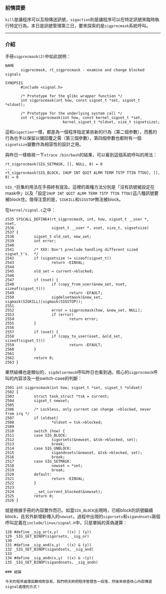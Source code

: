 ### 前情提要

`kill`是讓程序可以互相傳送訊號，`sigaction`則是讓程序可以在特定訊號來臨時執行特定行為。本日是訊號管理第三日，要來探索的是`sigprocmask`系統呼叫。

---
### 介紹

手冊`sigprocmask(2)`中如此說明：
```
NAME
       sigprocmask, rt_sigprocmask - examine and change blocked signals

SYNOPSIS
       #include <signal.h>

       /* Prototype for the glibc wrapper function */
       int sigprocmask(int how, const sigset_t *set, sigset_t *oldset);

       /* Prototype for the underlying system call */
       int rt_sigprocmask(int how, const kernel_sigset_t *set,
                          kernel_sigset_t *oldset, size_t sigsetsize);
```
這和`sigaction`一樣，都是為一個程序指定某些新的行為（第二個參數），而舊的行為也予以保留以備回覆之需（第三個參數），第四個參數也都附有一個`sigsetsize`變數作為相容性的設計之用。

與昨日一樣檢視一下`strace /bin/bash`的結果，可以看到這個系統呼叫的用法：
```
rt_sigprocmask(SIG_SETMASK, [], NULL, 8) = 0
...
rt_sigprocmask(SIG_BLOCK, [HUP INT QUIT ALRM TERM TSTP TTIN TTOU], [], 8) = 0
```
`SIG_*`巨集的用法在手冊終有提及。這裡的兩種方法分別是「沒有訊號被設定在mask中」以及「設定`[HUP INT QUIT ALRM TERM TSTP TTIN TTOU]`這八種訊號要被block住。值得注意的是，`SIGKILL`和`SIGSTOP`無法被block。

在`kernel/signal.c`之中：
```
2535 SYSCALL_DEFINE4(rt_sigprocmask, int, how, sigset_t __user *, nset,
2536                 sigset_t __user *, oset, size_t, sigsetsize)
2537 {                        
2538         sigset_t old_set, new_set;
2539         int error;       
2540                          
2541         /* XXX: Don't preclude handling different sized sigset_t's.  */
2542         if (sigsetsize != sizeof(sigset_t))
2543                 return -EINVAL;
2544                          
2545         old_set = current->blocked;
2546                          
2547         if (nset) {      
2548                 if (copy_from_user(&new_set, nset, sizeof(sigset_t)))
2549                         return -EFAULT;
2550                 sigdelsetmask(&new_set, sigmask(SIGKILL)|sigmask(SIGSTOP));
2551                          
2552                 error = sigprocmask(how, &new_set, NULL);                                                                       
2553                 if (error)
2554                         return error;
2555         }                
2556                          
2557         if (oset) {      
2558                 if (copy_to_user(oset, &old_set, sizeof(sigset_t)))
2559                         return -EFAULT;
2560         }                
2561                          
2562         return 0;        
2563 }                        
```
果然結構也是類似的，`sigdelsermask`呼叫昨日也看到過。核心的`sigprocmask`呼叫的內容涉及一些switch-case的判斷：
```
2501 int sigprocmask(int how, sigset_t *set, sigset_t *oldset)
2502 {      
2503         struct task_struct *tsk = current;
2504         sigset_t newset;
2505        
2506         /* Lockless, only current can change ->blocked, never from irq */
2507         if (oldset)
2508                 *oldset = tsk->blocked;
2509        
2510         switch (how) {
2511         case SIG_BLOCK:
2512                 sigorsets(&newset, &tsk->blocked, set);
2513                 break;
2514         case SIG_UNBLOCK:
2515                 sigandnsets(&newset, &tsk->blocked, set);
2516                 break;
2517         case SIG_SETMASK:
2518                 newset = *set;
2519                 break;
2520         default:
2521                 return -EINVAL;
2522         }
2523        
2524         __set_current_blocked(&newset);
2525         return 0;
2526 }
```
就是根據手冊的內容實作而已。如當`SIG_BLOCK`出現時，已經block的訊號繼續block，且另外新增新傳入的`newset`。過程中出現的`sigorsets`和`sigandnsets`兩個呼叫定義在`include/linux/signal.h`中，只是單純的真偽運算：
```
128 #define _sig_or(x,y)    ((x) | (y))
129 _SIG_SET_BINOP(sigorsets, _sig_or)                                                                                                       
130                 
131 #define _sig_and(x,y)   ((x) & (y))
132 _SIG_SET_BINOP(sigandsets, _sig_and)
133                 
134 #define _sig_andn(x,y)  ((x) & ~(y))
135 _SIG_SET_BINOP(sigandnsets, _sig_andn)
```

```
### 結論

今天的程序處理函數相對容易，我們明天將把程序管理告一段落，然後來檢查核心內部傳遞signal處理的方式！

